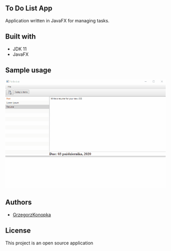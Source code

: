 ## To Do List App

Application written in JavaFX for managing tasks.

## Built with

* JDK 11
* JavaFX

## Sample usage

![](https://github.com/konopkagrzegorz/ToDoList/blob/master/todolist.gif)

## Authors

* [GrzegorzKonopka](https://github.com/konopkagrzegorz)

## License

This project is an open source application
